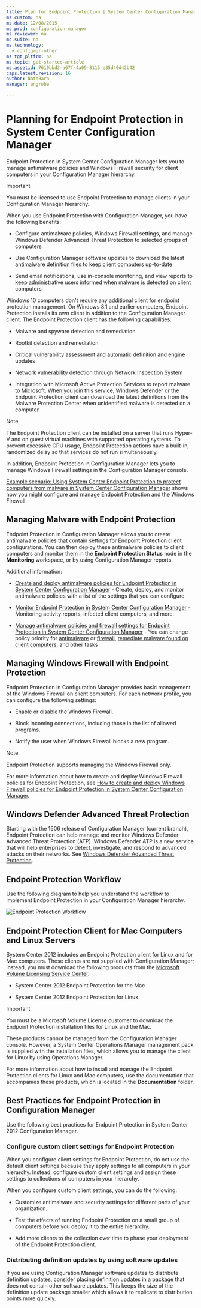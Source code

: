 ```yaml
---
title: Plan for Endpoint Protection | System Center Configuration Manager
ms.custom: na
ms.date: 12/08/2015
ms.prod: configuration-manager
ms.reviewer: na
ms.suite: na
ms.technology:
  - configmgr-other
ms.tgt_pltfrm: na
ms.topic: get-started-article
ms.assetid: 7610bbd3-a67f-4a09-8115-e35d40d43b42
caps.latest.revision: 16
author: NathBarnmanager: angrobe

---
```

# Planning for Endpoint Protection in System Center Configuration Manager
Endpoint Protection in System Center Configuration Manager lets you to manage antimalware policies and Windows Firewall security for client computers in your Configuration Manager hierarchy.  

> [!IMPORTANT]  
>  You must be licensed to use Endpoint Protection to manage clients in your Configuration Manager hierarchy.  

When you use Endpoint Protection with Configuration Manager, you have the following benefits:  

-   Configure antimalware policies, Windows Firewall settings, and manage Windows Defender Advanced Threat Protection to selected groups of computers  

-   Use Configuration Manager software updates to download the latest antimalware definition files to keep client computers up-to-date  

-   Send email notifications, use in-console monitoring, and view reports to keep administrative users informed when malware is detected on client computers  

Windows 10 computers don't require any additional client for endpoint protection management. On Windows 8.1 and earlier computers, Endpoint Protection installs its own client in addition to the Configuration Manager client. The Endpoint Protection client has the following capabilities:  

-   Malware and spyware detection and remediation  

-   Rootkit detection and remediation  

-   Critical vulnerability assessment and automatic definition and engine updates  

-   Network vulnerability detection through Network Inspection System  

-   Integration with Microsoft Active Protection Services to report malware to Microsoft. When you join this service, Windows Defender or the Endpoint Protection client can download the latest definitions from the Malware Protection Center when unidentified malware is detected on a computer.  

> [!NOTE]  
>  The Endpoint Protection client can be installed on a server that runs Hyper-V and on guest virtual machines with supported operating systems. To prevent excessive CPU usage, Endpoint Protection actions have a built-in, randomized delay so that services do not run simultaneously.  

  In addition, Endpoint Protection in Configuration Manager lets you to manage Windows Firewall settings in the Configuration Manager console.  

 [Example scenario: Using System Center Endpoint Protection to protect computers from malware in System Center Configuration Manager](../deploy-use/scenario-endpoint-protection.md) shows how you might configure and manage Endpoint Protection and the Windows Firewall.  

## Managing Malware with Endpoint Protection  

Endpoint Protection in Configuration Manager allows you to create antimalware policies that contain settings for Endpoint Protection client configurations. You can then deploy these antimalware policies to client computers and monitor them in the **Endpoint Protection Status** node in the **Monitoring** workspace, or by using Configuration Manager reports.  

 Additional information:  

-   [Create and deploy antimalware policies for Endpoint Protection in System Center Configuration Manager](../deploy-use/endpoint-antimalware-policies.md) - Create, deploy, and monitor antimalware policies with a list of the settings that you can configure  

-   [Monitor Endpoint Protection in System Center Configuration Manager](../deploy-use/monitor-endpoint-protection.md) - Monitoring activity reports, infected client computers, and more.  

-   [Manage antimalware policies and firewall settings for Endpoint Protection in System Center Configuration Manager](../deploy-use/endpoint-antimalware-firewall.md) - You can change policy priority for [antimalware](endpoint-antimalware-firewall.md#manage-antimalware-policies) or [firewall](endpoint-antimalware-firewall.md#manage-windows-firewall-policies), [remediate malware found on client computers](endpoint-antimalware-firewall.md#remediate-detected-malware), and other tasks
  
## Managing Windows Firewall with Endpoint Protection  
 Endpoint Protection in Configuration Manager provides basic management of the Windows Firewall on client computers. For each network profile, you can configure the following settings:  

-   Enable or disable the Windows Firewall.  

-   Block incoming connections, including those in the list of allowed programs.  

-   Notify the user when Windows Firewall blocks a new program.  

> [!NOTE]  
>  Endpoint Protection supports managing the Windows Firewall only.  

  For more information about how to create and deploy Windows Firewall policies for Endpoint Protection, see [How to create and deploy Windows Firewall policies for Endpoint Protection in System Center Configuration Manager](create-windows-firewall-policies.md).  

## Windows Defender Advanced Threat Protection

Starting with the 1606 release of Configuration Manager (current branch), Endpoint Protection can help manage and monitor Windows Defender Advanced Threat Protection (ATP). Windows Defender ATP is a new service that will help enterprises to detect, investigate, and respond to advanced attacks on their networks. See [Windows Defender Advanced Threat Protection](windows-defender-advanced-threat-protection.md).

## Endpoint Protection Workflow  
 Use the following diagram to help you understand the workflow to implement Endpoint Protection in your Configuration Manager hierarchy.  

 ![Endpoint Protection Workflow](../media/Endpoint-Protection-Workflow.gif)

## Endpoint Protection Client for Mac Computers and Linux Servers  
 System Center 2012 includes an Endpoint Protection client for Linux and for Mac computers. These clients are not supplied with Configuration Manager; instead, you must download the following products from the [Microsoft Volume Licensing Service Center](https://www.microsoft.com/licensing/servicecenter/default.aspx).  

-   System Center 2012 Endpoint Protection for the Mac  

-   System Center 2012 Endpoint Protection for Linux  

> [!IMPORTANT]  
>  You must be a Microsoft Volume License customer to download the Endpoint Protection installation files for Linux and the Mac.  

 These products cannot be managed from the Configuration Manager console. However, a System Center Operations Manager management pack is supplied with the installation files, which allows you to manage the client for Linux by using Operations Manager.  

 For more information about how to install and manage the Endpoint Protection clients for Linux and Mac computers, use the documentation that accompanies these products, which is located in the **Documentation** folder.

## Best Practices for Endpoint Protection in Configuration Manager  
 Use the following best practices for Endpoint Protection in System Center 2012 Configuration Manager.  

### Configure custom client settings for Endpoint Protection  
 When you configure client settings for Endpoint Protection, do not use the default client settings because they apply settings to all computers in your hierarchy. Instead, configure custom client settings and assign these settings to collections of computers in your hierarchy.  

 When you configure custom client settings, you can do the following:  

-   Customize antimalware and security settings for different parts of your organization.  

-   Test the effects of running Endpoint Protection on a small group of computers before you deploy it to the entire hierarchy.  

-   Add more clients to the collection over time to phase your deployment of the Endpoint Protection client.  

### Distributing definition updates by using software updates  
 If you are using Configuration Manager software updates to distribute definition updates, consider placing definition updates in a package that does not contain other software updates. This keeps the size of the definition update package smaller which allows it to replicate to distribution points more quickly.
